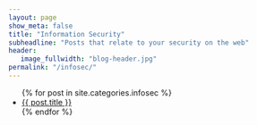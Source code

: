 ```yaml
---
layout: page
show_meta: false
title: "Information Security"
subheadline: "Posts that relate to your security on the web"
header:
   image_fullwidth: "blog-header.jpg"
permalink: "/infosec/"
---
```

<ul>
    {% for post in site.categories.infosec %}
    <li><a href="{{ site.url }}{{ site.baseurl }}{{ post.url }}">{{ post.title }}</a></li>
    {% endfor %}
</ul>
